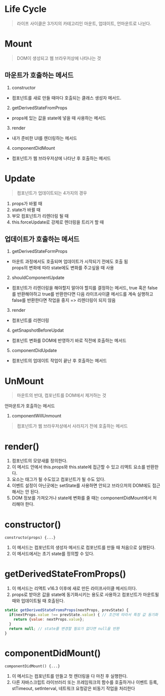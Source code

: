 # Life Cycle
> 라이프 사이클은 3가지의 카테고리인 마운트, 업데이트, 언마운트로 나뉜다.

# Mount
> DOM이 생성되고 웹 브라우저상에 나타나는 것

## 마운트가 호출하는 메서드
1. constructor
* 컴포넌트를 새로 만들 때마다 호출되는 클래스 생성자 메서드.
2. getDerivedStateFromProps
* props에 있는 값을 state에 넣을 때 사용하는 메서드
3. render
* 내가 준비한 UI를 렌더링하는 메서드
4. componentDidMount
* 컴포넌트가 웹 브라우저상에 나타난 후 호출하는 메서드

# Update
> 컴포넌트가 업데이트되는 4가지의 경우
1. props가 바뀔 때
2. state가 바뀔 때
3. 부모 컴포넌트가 리렌더링 될 때
4. this.forceUpdate로 강제로 렌더링을 트리거 할 때

## 업데이트가 호출하는 메서드
1. getDerivedStateFormProps
* 마운트 과정에서도 호출되며 업데이트가 시작되기 전에도 호출 됨  
  props의 변화에 따라 state에도 변화를 주고싶을 때 사용
2. shouldComponentUpdate
* 컴포넌트가 리렌더링을 해야할지 말아야 할지를 결정하는 메서드,
  true 혹은 false를 반환해야하고 true를 반환한다면 다음 라이프사이클 메서드를 계속 실행하고
  false를 반환한다면 작업을 중지 => 리렌더링이 되지 않음
3. render
* 컴포넌트를 리렌더링
4. getSnapshotBeforeUpdat
* 컴포넌트 변화를 DOM에 반영하기 바로 직전에 호출하는 메서드
5. componentDidUpdate
* 컴포넌트의 업데이트 작업이 끝난 후 호출하는 메서드

# UnMount
> 마운트의 반대, 컴포넌트를 DOM에서 제거하는 것

 언마운트가 호출하는 메서드
1. componentWillUnmount
> 컴포넌트가 웹 브라우저상에서 사라지기 전에 호출하는 메서드

# render()
1. 컴포넌트의 모양새를 정의한다.  
2. 이 메서드 안에서 this.props와 this.state에 접근할 수 있고 리액트 요소를 반환한다.  
3. 요소는 태그가 될 수도있고 컴포넌트가 될 수도 있다.  
4. 이벤트 설정이 아닌곳에는 setState를 사용하면 안되고 브라으저의 DOM에도 접근해서는 안 된다.
5. DOM 정보를 가져오거나 state에 변화를 줄 때는 componentDidMount에서 처리해야 한다.

# constructor()
`constructo(props) {...}`
1. 이 메서드는 컴포넌트의 생성자 메서드로 컴포넌트를 만들 때 처음으로 실행된다.  
2. 이 메서드에서는 초기 state를 정의할 수 있다.

# getDerivedStateFromProps()
1. 이 메서드는 리액트 v16.3 이후에 새로 만든 라이프사이클 메서드이다.
2. props로 받아온 값을 state에 동기화시키는 용도로 사용하고 컴포넌트가 마운트될 때와 업데이트될 때 호출된다.
```javascript
static getDerivedStateFromsProps(nextProps, prevState) {
  if(nextProps.value !== prevState.value) { // 조건에 따라서 특정 값 동기화
    return {value: nextProps.value};
  }
  return null; // state를 변경할 필요가 없다면 null을 반환
}
```

# componentDidMount()
`componentDidMount() {...}`
1. 이 메서드는 컴포넌트를 만들고 첫 렌더링을 다 마친 후 실행한다.
2. 다른 자바스크립트 라이브러리 또는 프레임워크의 함수를 호출하거나 이벤트 등록,  
   stTimeout, setInterval, 네트워크 요청같은 비동기 작업을 처리한다
